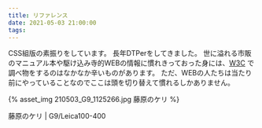 ```yaml
---
title: リファレンス
date: 2021-05-03 21:00:00
tags:
---
```


CSS組版の素振りをしています。
長年DTPerをしてきました。
世に溢れる市販のマニュアル本や駆け込み寺的WEBの情報に慣れきっておった身には、[W3C](https://www.w3.org/TR/css-page-3/) で調べ物をするのはなかなか辛いものがあります。
ただ、WEBの人たちは当たり前にやっていることなのでここは頭を切り替えて慣れるしかありません。

{% asset_img 210503_G9_1125266.jpg 藤原のケリ %}

藤原のケリ | G9/Leica100-400